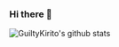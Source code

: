 ### Hi there 👋

<!--
**GuiltyKirito/GuiltyKirito** is a ✨ _special_ ✨ repository because its `README.md` (this file) appears on your GitHub profile.

Here are some ideas to get you started:

- 🔭 I’m currently working on ...
- 🌱 I’m currently learning ...
- 👯 I’m looking to collaborate on ...
- 🤔 I’m looking for help with ...
- 💬 Ask me about ...
- 📫 How to reach me: ...
- 😄 Pronouns: ...
- ⚡ Fun fact: ...
-->
![GuiltyKirito's github stats](https://github-readme-stats.vercel.app/api?username=GuiltyKirito&show_icons=true)
